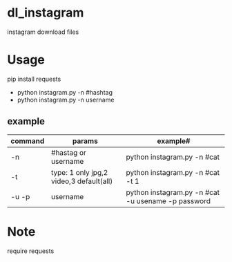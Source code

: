 # dl_instagram
instagram download files

Usage
=====
pip install requests

* python instagram.py -n #hashtag
* python instagram.py -n username


## example

| command		| params                					 | example# 										 |
|---------------|--------------------------------------------|-----------------------------------------------------|
| -n            | #hastag or username        				 | python instagram.py -n #cat		 				 |
| -t			| type: 1 only jpg,2 video,3 default(all)    | python instagram.py -n #cat -t 1					 |
| -u -p			| username									 | python instagram.py -n #cat -u usename -p password |



Note
============
require requests
